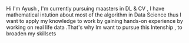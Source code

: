 Hi I'm Ayush , I'm currently pursuing maasters in DL & CV , I have mathematical intution about most of the algorithm in Data Science thus I want to apply my knowledge to work by gaining hands-on experience by working on real life data .That's why Im want to pursue this Intenship , to broaden my skillsets

